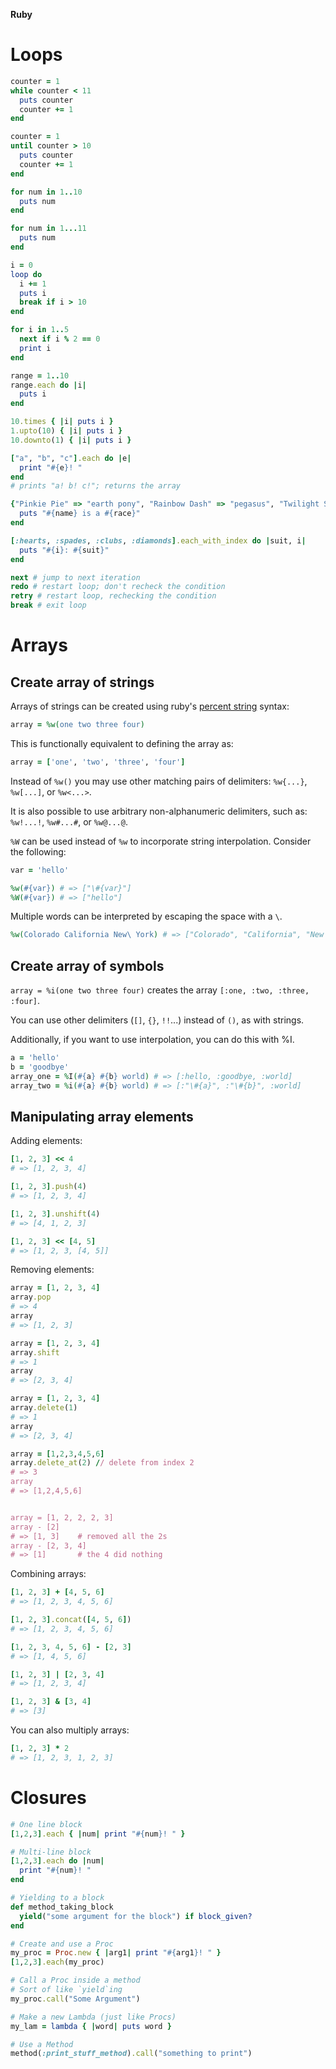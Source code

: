 **Ruby**

# Loops

```ruby
counter = 1
while counter < 11
  puts counter
  counter += 1
end
```
```ruby
counter = 1
until counter > 10
  puts counter
  counter += 1
end
```
```ruby
for num in 1..10
  puts num
end

for num in 1...11
  puts num
end
```
```ruby
i = 0
loop do
  i += 1
  puts i
  break if i > 10
end
```
```ruby
for i in 1..5
  next if i % 2 == 0
  print i
end
```
```ruby
range = 1..10
range.each do |i|
  puts i
end
```
```ruby
10.times { |i| puts i }
1.upto(10) { |i| puts i }
10.downto(1) { |i| puts i }
```
```ruby
["a", "b", "c"].each do |e|
  print "#{e}! "
end
# prints "a! b! c!"; returns the array
```
```ruby
{"Pinkie Pie" => "earth pony", "Rainbow Dash" => "pegasus", "Twilight Sparkle" => "unicorn"}.each do |name, race|
  puts "#{name} is a #{race}"
end

[:hearts, :spades, :clubs, :diamonds].each_with_index do |suit, i|
  puts "#{i}: #{suit}"
end
```
```ruby
next # jump to next iteration
redo # restart loop; don't recheck the condition
retry # restart loop, rechecking the condition
break # exit loop
```

# Arrays

## Create array of strings

Arrays of strings can be created using ruby's [percent string](http://ruby-doc.org/core/doc/syntax/literals_rdoc.html#label-Percent+Strings) syntax:
```rb
array = %w(one two three four)
```

This is functionally equivalent to defining the array as:
```rb
array = ['one', 'two', 'three', 'four']
```

Instead of `%w()` you may use other matching pairs of delimiters: `%w{...}`, `%w[...]`, or `%w<...>`.

It is also possible to use arbitrary non-alphanumeric delimiters, such as: `%w!...!`, `%w#...#`, or `%w@...@`.

`%W` can be used instead of `%w` to incorporate string interpolation. Consider the following:
```rb
var = 'hello'

%w(#{var}) # => ["\#{var}"]
%W(#{var}) # => ["hello"]
```
Multiple words can be interpreted by escaping the space with a `\`.
```rb
%w(Colorado California New\ York) # => ["Colorado", "California", "New York"]
```

## Create array of symbols

`array = %i(one two three four)` creates the array `[:one, :two, :three, :four]`.

You can use other delimiters (`[]`, `{}`, `!!`...) instead of `()`, as with strings.

Additionally, if you want to use interpolation, you can do this with %I.

```rb
a = 'hello'
b = 'goodbye'
array_one = %I(#{a} #{b} world) # => [:hello, :goodbye, :world]
array_two = %i(#{a} #{b} world) # => [:"\#{a}", :"\#{b}", :world]
```

## Manipulating array elements

Adding elements:
```rb
[1, 2, 3] << 4
# => [1, 2, 3, 4]

[1, 2, 3].push(4)
# => [1, 2, 3, 4]

[1, 2, 3].unshift(4)
# => [4, 1, 2, 3]

[1, 2, 3] << [4, 5]
# => [1, 2, 3, [4, 5]]
```

Removing elements:
```rb
array = [1, 2, 3, 4]
array.pop
# => 4
array
# => [1, 2, 3]

array = [1, 2, 3, 4]
array.shift
# => 1
array
# => [2, 3, 4]

array = [1, 2, 3, 4]
array.delete(1)
# => 1
array
# => [2, 3, 4]

array = [1,2,3,4,5,6]
array.delete_at(2) // delete from index 2
# => 3  
array
# => [1,2,4,5,6]


array = [1, 2, 2, 2, 3]
array - [2]
# => [1, 3]    # removed all the 2s
array - [2, 3, 4]
# => [1]       # the 4 did nothing
```

Combining arrays:
```rb
[1, 2, 3] + [4, 5, 6]
# => [1, 2, 3, 4, 5, 6]

[1, 2, 3].concat([4, 5, 6])
# => [1, 2, 3, 4, 5, 6]

[1, 2, 3, 4, 5, 6] - [2, 3]
# => [1, 4, 5, 6]

[1, 2, 3] | [2, 3, 4]
# => [1, 2, 3, 4]

[1, 2, 3] & [3, 4]
# => [3]
```

You can also multiply arrays:
```rb
[1, 2, 3] * 2
# => [1, 2, 3, 1, 2, 3]
```

# Closures

```ruby
# One line block
[1,2,3].each { |num| print "#{num}! " }
```
```ruby
# Multi-line block
[1,2,3].each do |num|
  print "#{num}! "
end
```
```ruby
# Yielding to a block
def method_taking_block
  yield("some argument for the block") if block_given?
end
```
```ruby
# Create and use a Proc
my_proc = Proc.new { |arg1| print "#{arg1}! " }
[1,2,3].each(my_proc)
```
```ruby
# Call a Proc inside a method
# Sort of like `yield`ing
my_proc.call("Some Argument")
```
```ruby
# Make a new Lambda (just like Procs)
my_lam = lambda { |word| puts word }
```
```ruby
# Use a Method
method(:print_stuff_method).call("something to print")
```
